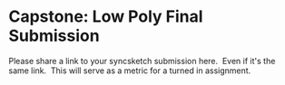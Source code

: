 # Capstone: Low Poly Final Submission

<p>Please share a link to your syncsketch submission here.&nbsp; Even if it's the same link.&nbsp; This will serve as a metric for a turned in assignment.</p>